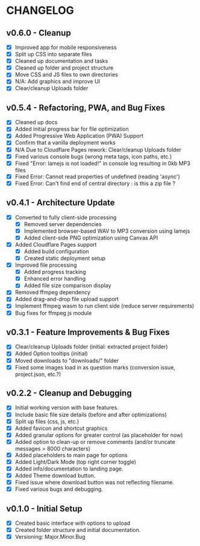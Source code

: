 # CHANGELOG

## v0.6.0 - Cleanup
- [x] Improved app for mobile responsiveness
- [x] Split up CSS into separate files
- [x] Cleaned up documentation and tasks
- [x] Cleaned up folder and project structure
- [x] Move CSS and JS files to own directories 
- [x] N/A: Add graphics and improve UI
- [x] Clear/cleanup Uploads folder

## v0.5.4 - Refactoring, PWA, and Bug Fixes
- [x] Cleaned up docs
- [x] Added initial progress bar for file optimization
- [x] Added Progressive Web Application (PWA) Support
- [x] Confirm that a vanilla deployment works
- [x] N/A Due to Cloudflare Pages rework: Clear/cleanup Uploads folder
- [x] Fixed various console bugs (wrong meta tags, icon paths, etc.)
- [x] Fixed "Error: lamejs is not loaded!" in console log resulting in 0kb MP3 files
- [x] Fixed Error: Cannot read properties of undefined (reading 'async')
- [x] Fixed Error: Can't find end of central directory : is this a zip file ?

## v0.4.1 - Architecture Update
- [x] Converted to fully client-side processing
  - [x] Removed server dependencies
  - [x] Implemented browser-based WAV to MP3 conversion using lamejs
  - [x] Added client-side PNG optimization using Canvas API
- [x] Added Cloudflare Pages support
  - [x] Added build configuration
  - [x] Created static deployment setup
- [x] Improved file processing
  - [x] Added progress tracking
  - [x] Enhanced error handling
  - [x] Added file size comparison display
- [x] Removed ffmpeg dependency
- [x] Added drag-and-drop file upload support
- [x] Implement ffmpeg wasm to run client side (reduce server requirements)
- [x] Bug fixes for ffmpeg js module

## v0.3.1 - Feature Improvements & Bug Fixes
- [x] Clear/cleanup Uploads folder (initial: extracted project folder)
- [x] Added Option tooltips (initial)
- [x] Moved downloads to "downloads/" folder
- [x] Fixed some images load in as question marks (conversion issue, project.json, etc.?)

## v0.2.2 - Cleanup and Debugging
- [x] Initial working version with base features.
- [x] Include basic file size details (before and after optimizations)
- [x] Split up files (css, js, etc.)
- [x] Added favicon and shortcut graphics
- [x] Added granular options for greater control (as placeholder for now)
- [x] Added option to clean-up or remove comments (and/or truncate messages > 8000 characters)
- [x] Added placeholders to main page for options
- [x] Added Light/Dark Mode (top right corner toggle)
- [x] Added info/documentation to landing page.
- [x] Added Theme download button.
- [x] Fixed issue where download button was not reflecting filename.
- [x] Fixed various bugs and debugging.

## v0.1.0 - Initial Setup
- [x] Created basic interface with options to upload
- [x] Created folder structure and initial documentation.
- [x] Versioning: Major.Minor.Bug
